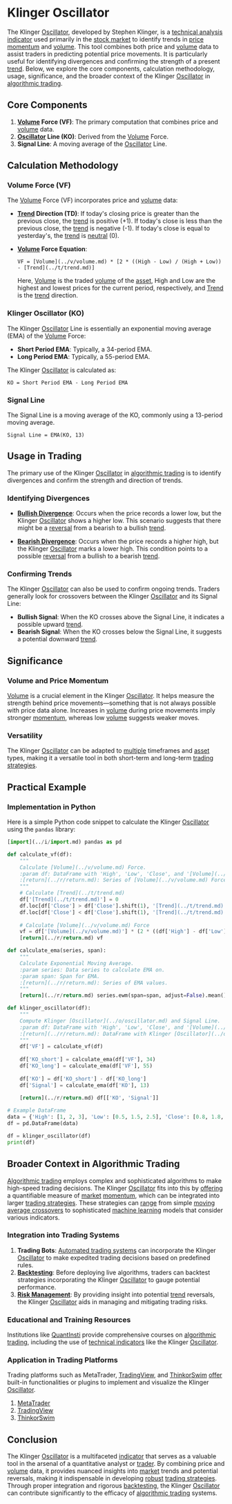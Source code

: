 # Klinger Oscillator

The Klinger [Oscillator](../o/oscillator.md), developed by Stephen Klinger, is a [technical analysis](../t/technical_analysis.md) [indicator](../i/indicator.md) used primarily in the [stock market](../s/stock_market.md) to identify trends in [price momentum](../p/price_momentum.md) and [volume](../v/volume.md). This tool combines both price and [volume](../v/volume.md) data to assist traders in predicting potential price movements. It is particularly useful for identifying divergences and confirming the strength of a present [trend](../t/trend.md). Below, we explore the core components, calculation methodology, usage, significance, and the broader context of the Klinger [Oscillator](../o/oscillator.md) in [algorithmic trading](../a/algorithmic_trading.md).

## Core Components

1. **[Volume](../v/volume.md) Force (VF)**: The primary computation that combines price and [volume](../v/volume.md) data.
2. **[Oscillator](../o/oscillator.md) Line (KO)**: Derived from the [Volume](../v/volume.md) Force.
3. **Signal Line**: A moving average of the [Oscillator](../o/oscillator.md) Line.

## Calculation Methodology

### Volume Force (VF)

The [Volume](../v/volume.md) Force (VF) incorporates price and [volume](../v/volume.md) data:

- **[Trend](../t/trend.md) Direction (TD)**: If today's closing price is greater than the previous close, the [trend](../t/trend.md) is positive (+1). If today's close is less than the previous close, the [trend](../t/trend.md) is negative (-1). If today's close is equal to yesterday's, the [trend](../t/trend.md) is [neutral](../n/neutral.md) (0).

- **[Volume](../v/volume.md) Force Equation**:
  ```
  VF = [Volume](../v/volume.md) * [2 * ((High - Low) / (High + Low)) - [Trend](../t/trend.md)]
  ```

  Here, [Volume](../v/volume.md) is the traded [volume](../v/volume.md) of the [asset](../a/asset.md), High and Low are the highest and lowest prices for the current period, respectively, and [Trend](../t/trend.md) is the [trend](../t/trend.md) direction.

### Klinger Oscillator (KO)

The Klinger [Oscillator](../o/oscillator.md) Line is essentially an exponential moving average (EMA) of the [Volume](../v/volume.md) Force:

- **Short Period EMA**: Typically, a 34-period EMA.
- **Long Period EMA**: Typically, a 55-period EMA.

The Klinger [Oscillator](../o/oscillator.md) is calculated as:
```
KO = Short Period EMA - Long Period EMA
```

### Signal Line

The Signal Line is a moving average of the KO, commonly using a 13-period moving average. 
```
Signal Line = EMA(KO, 13)
```

## Usage in Trading

The primary use of the Klinger [Oscillator](../o/oscillator.md) in [algorithmic trading](../a/algorithmic_trading.md) is to identify divergences and confirm the strength and direction of trends. 

### Identifying Divergences

- **[Bullish Divergence](../b/bullish_divergence.md)**: Occurs when the price records a lower low, but the Klinger [Oscillator](../o/oscillator.md) shows a higher low. This scenario suggests that there might be a [reversal](../r/reversal.md) from a bearish to a bullish [trend](../t/trend.md).

- **[Bearish Divergence](../b/bearish_divergence.md)**: Occurs when the price records a higher high, but the Klinger [Oscillator](../o/oscillator.md) marks a lower high. This condition points to a possible [reversal](../r/reversal.md) from a bullish to a bearish [trend](../t/trend.md).

### Confirming Trends

The Klinger [Oscillator](../o/oscillator.md) can also be used to confirm ongoing trends. Traders generally look for crossovers between the Klinger [Oscillator](../o/oscillator.md) and its Signal Line:

- **Bullish Signal**: When the KO crosses above the Signal Line, it indicates a possible upward [trend](../t/trend.md).
- **Bearish Signal**: When the KO crosses below the Signal Line, it suggests a potential downward [trend](../t/trend.md).

## Significance

### Volume and Price Momentum

[Volume](../v/volume.md) is a crucial element in the Klinger [Oscillator](../o/oscillator.md). It helps measure the strength behind price movements—something that is not always possible with price data alone. Increases in [volume](../v/volume.md) during price movements imply stronger [momentum](../m/momentum.md), whereas low [volume](../v/volume.md) suggests weaker moves.

### Versatility

The Klinger [Oscillator](../o/oscillator.md) can be adapted to [multiple](../m/multiple.md) timeframes and [asset](../a/asset.md) types, making it a versatile tool in both short-term and long-term [trading strategies](../t/trading_strategies.md).

## Practical Example

### Implementation in Python

Here is a simple Python code snippet to calculate the Klinger [Oscillator](../o/oscillator.md) using the `pandas` library:

```python
[import](../i/import.md) pandas as pd

def calculate_vf(df):
    """
    Calculate [Volume](../v/volume.md) Force.
    :param df: DataFrame with 'High', 'Low', 'Close', and '[Volume](../v/volume.md)' columns.
    :[return](../r/return.md): Series of [Volume](../v/volume.md) Force values.
    """
    # Calculate [Trend](../t/trend.md)
    df['[Trend](../t/trend.md)'] = 0
    df.loc[df['Close'] > df['Close'].shift(1), '[Trend](../t/trend.md)'] = 1
    df.loc[df['Close'] < df['Close'].shift(1), '[Trend](../t/trend.md)'] = -1
    
    # Calculate [Volume](../v/volume.md) Force
    vf = df['[Volume](../v/volume.md)'] * (2 * ((df['High'] - df['Low']) / (df['High'] + df['Low'])) - df['[Trend](../t/trend.md)'])
    [return](../r/return.md) vf

def calculate_ema(series, span):
    """
    Calculate Exponential Moving Average.
    :param series: Data series to calculate EMA on.
    :param span: Span for EMA.
    :[return](../r/return.md): Series of EMA values.
    """
    [return](../r/return.md) series.ewm(span=span, adjust=False).mean()

def klinger_oscillator(df):
    """
    Compute Klinger [Oscillator](../o/oscillator.md) and Signal Line.
    :param df: DataFrame with 'High', 'Low', 'Close', and '[Volume](../v/volume.md)' columns.
    :[return](../r/return.md): DataFrame with Klinger [Oscillator](../o/oscillator.md) and Signal Line.
    """
    df['VF'] = calculate_vf(df)
    
    df['KO_short'] = calculate_ema(df['VF'], 34)
    df['KO_long'] = calculate_ema(df['VF'], 55)
    
    df['KO'] = df['KO_short'] - df['KO_long']
    df['Signal'] = calculate_ema(df['KO'], 13)
    
    [return](../r/return.md) df[['KO', 'Signal']]

# Example DataFrame
data = {'High': [1, 2, 3], 'Low': [0.5, 1.5, 2.5], 'Close': [0.8, 1.8, 2.8], '[Volume](../v/volume.md)': [1000, 1500, 2000]}
df = pd.DataFrame(data)

df = klinger_oscillator(df)
print(df)
```

## Broader Context in Algorithmic Trading

[Algorithmic trading](../a/algorithmic_trading.md) employs complex and sophisticated algorithms to make high-speed trading decisions. The Klinger [Oscillator](../o/oscillator.md) fits into this by [offering](../o/offering.md) a quantifiable measure of [market](../m/market.md) [momentum](../m/momentum.md), which can be integrated into larger [trading strategies](../t/trading_strategies.md). These strategies can [range](../r/range.md) from simple [moving average crossovers](../m/moving_average_crossovers.md) to sophisticated [machine learning](../m/machine_learning.md) models that consider various indicators.

### Integration into Trading Systems

1. **Trading Bots**: [Automated trading systems](../a/automated_trading_systems.md) can incorporate the Klinger [Oscillator](../o/oscillator.md) to make expedited trading decisions based on predefined rules.
2. **[Backtesting](../b/backtesting.md)**: Before deploying live algorithms, traders can backtest strategies incorporating the Klinger [Oscillator](../o/oscillator.md) to gauge potential performance.
3. **[Risk Management](../r/risk_management.md)**: By providing insight into potential [trend](../t/trend.md) reversals, the Klinger [Oscillator](../o/oscillator.md) aids in managing and mitigating trading risks.

### Educational and Training Resources

Institutions like [QuantInsti](https://www.quantinsti.com/) provide comprehensive courses on [algorithmic trading](../a/algorithmic_trading.md), including the use of [technical indicators](../t/technical_indicators.md) like the Klinger [Oscillator](../o/oscillator.md).

### Application in Trading Platforms

Trading platforms such as MetaTrader, [TradingView](../t/tradingview.md), and [ThinkorSwim](../t/thinkorswim.md) [offer](../o/offer.md) built-in functionalities or plugins to implement and visualize the Klinger [Oscillator](../o/oscillator.md).

1. [MetaTrader](https://www.metatrader4.com/)
2. [TradingView](https://www.tradingview.com/)
3. [ThinkorSwim](https://platform.thinkorswim.com/)

## Conclusion

The Klinger [Oscillator](../o/oscillator.md) is a multifaceted [indicator](../i/indicator.md) that serves as a valuable tool in the arsenal of a quantitative analyst or [trader](../t/trader.md). By combining price and [volume](../v/volume.md) data, it provides nuanced insights into [market](../m/market.md) trends and potential reversals, making it indispensable in developing [robust](../r/robust.md) [trading strategies](../t/trading_strategies.md). Through proper integration and rigorous [backtesting](../b/backtesting.md), the Klinger [Oscillator](../o/oscillator.md) can contribute significantly to the efficacy of [algorithmic trading](../a/algorithmic_trading.md) systems.

